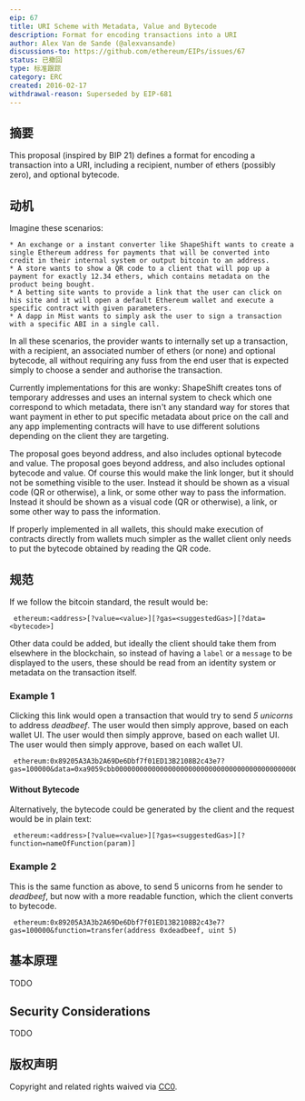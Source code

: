 ```yaml
---
eip: 67
title: URI Scheme with Metadata, Value and Bytecode
description: Format for encoding transactions into a URI
author: Alex Van de Sande (@alexvansande)
discussions-to: https://github.com/ethereum/EIPs/issues/67
status: 已撤回
type: 标准跟踪
category: ERC
created: 2016-02-17
withdrawal-reason: Superseded by EIP-681
---
```


## 摘要

This proposal (inspired by BIP 21) defines a format for encoding a transaction into a URI, including a recipient, number of ethers (possibly zero), and optional bytecode.

## 动机

Imagine these scenarios:

    * An exchange or a instant converter like ShapeShift wants to create a single Ethereum address for payments that will be converted into credit in their internal system or output bitcoin to an address.
    * A store wants to show a QR code to a client that will pop up a payment for exactly 12.34 ethers, which contains metadata on the product being bought.
    * A betting site wants to provide a link that the user can click on his site and it will open a default Ethereum wallet and execute a specific contract with given parameters.
    * A dapp in Mist wants to simply ask the user to sign a transaction with a specific ABI in a single call.


In all these scenarios, the provider wants to internally set up a transaction, with a recipient, an associated number of ethers (or none) and optional bytecode, all without requiring any fuss from the end user that is expected simply to choose a sender and authorise the transaction.

Currently implementations for this are wonky: ShapeShift creates tons of temporary addresses and uses an internal system to check which one correspond to which metadata, there isn't any standard way for stores that want payment in ether to put specific metadata about price on the call and any app implementing contracts will have to use different solutions depending on the client they are targeting.

The proposal goes beyond address, and also includes optional bytecode and value. The proposal goes beyond address, and also includes optional bytecode and value. Of course this would make the link longer, but it should not be something visible to the user. Instead it should be shown as a visual code (QR or otherwise), a link, or some other way to pass the information. Instead it should be shown as a visual code (QR or otherwise), a link, or some other way to pass the information.

If properly implemented in all wallets, this should make execution of contracts directly from wallets much simpler as the wallet client only needs to put the bytecode obtained by reading the QR code.

## 规范

If we follow the bitcoin standard, the result would be:

```
 ethereum:<address>[?value=<value>][?gas=<suggestedGas>][?data=<bytecode>]
```

Other data could be added, but ideally the client should take them from elsewhere in the blockchain, so instead of having a `label` or a `message` to be displayed to the users, these should be read from an identity system or metadata on the transaction itself.

### Example 1

Clicking this link would open a transaction that would try to send _5 unicorns_ to address _deadbeef_. The user would then simply approve, based on each wallet UI. The user would then simply approve, based on each wallet UI. The user would then simply approve, based on each wallet UI.

```
 ethereum:0x89205A3A3b2A69De6Dbf7f01ED13B2108B2c43e7?gas=100000&data=0xa9059cbb00000000000000000000000000000000000000000000000000000000deadbeef0000000000000000000000000000000000000000000000000000000000000005
```

#### Without Bytecode

Alternatively, the bytecode could be generated by the client and the request would be in plain text:

```
 ethereum:<address>[?value=<value>][?gas=<suggestedGas>][?function=nameOfFunction(param)]
```

### Example 2

This is the same function as above, to send 5 unicorns from he sender to _deadbeef_, but now with a more readable function, which the client converts to bytecode.

```
 ethereum:0x89205A3A3b2A69De6Dbf7f01ED13B2108B2c43e7?gas=100000&function=transfer(address 0xdeadbeef, uint 5)
```

## 基本原理

TODO

## Security Considerations

TODO

## 版权声明

Copyright and related rights waived via [CC0](../LICENSE.md).
